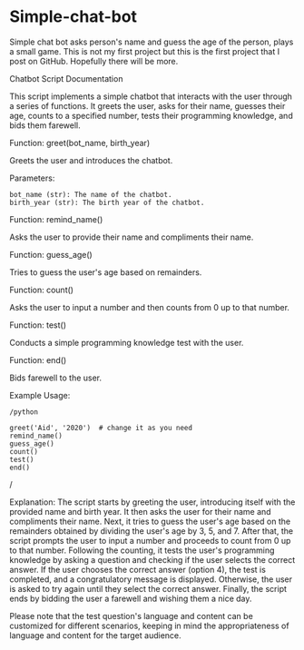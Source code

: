 # Simple-chat-bot
Simple chat bot asks person's name and guess the age of the person, plays a  small game.
This is not my first project but this is the first project that I post on GitHub.
Hopefully there will be more.


Chatbot Script Documentation

This script implements a simple chatbot that interacts with the user through a series of functions. It greets the user, asks for their name, guesses their age, counts to a specified number, tests their programming knowledge, and bids them farewell.

Function: greet(bot_name, birth_year)

Greets the user and introduces the chatbot.

Parameters:

    bot_name (str): The name of the chatbot.
    birth_year (str): The birth year of the chatbot.


Function: remind_name()

Asks the user to provide their name and compliments their name.



Function: guess_age()

Tries to guess the user's age based on remainders.



Function: count()

Asks the user to input a number and then counts from 0 up to that number.



Function: test()

Conducts a simple programming knowledge test with the user.



Function: end()

Bids farewell to the user.


Example Usage:

    /python
  
    greet('Aid', '2020')  # change it as you need
    remind_name()
    guess_age()
    count()
    test()
    end()
  /

Explanation:
The script starts by greeting the user, introducing itself with the provided name and birth year. It then asks the user for their name and compliments their name. Next, it tries to guess the user's age based on the remainders obtained by dividing the user's age by 3, 5, and 7. After that, the script prompts the user to input a number and proceeds to count from 0 up to that number. Following the counting, it tests the user's programming knowledge by asking a question and checking if the user selects the correct answer. If the user chooses the correct answer (option 4), the test is completed, and a congratulatory message is displayed. Otherwise, the user is asked to try again until they select the correct answer. Finally, the script ends by bidding the user a farewell and wishing them a nice day.

Please note that the test question's language and content can be customized for different scenarios, keeping in mind the appropriateness of language and content for the target audience.
